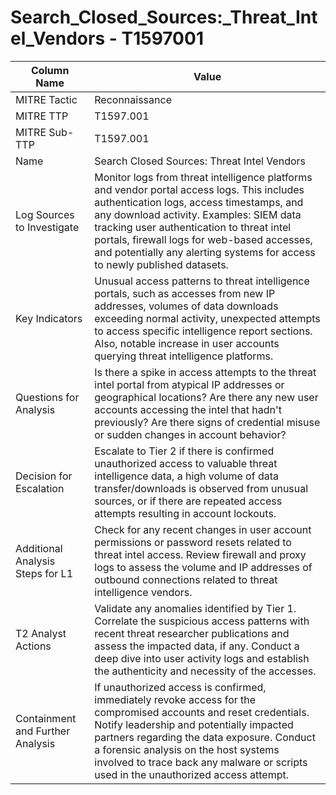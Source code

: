 # Search_Closed_Sources:_Threat_Intel_Vendors - T1597001

| Column Name | Value |
|-------------|-------|
| MITRE Tactic | Reconnaissance |
| MITRE TTP | T1597.001 |
| MITRE Sub-TTP | T1597.001 |
| Name | Search Closed Sources: Threat Intel Vendors |
| Log Sources to Investigate | Monitor logs from threat intelligence platforms and vendor portal access logs. This includes authentication logs, access timestamps, and any download activity. Examples: SIEM data tracking user authentication to threat intel portals, firewall logs for web-based accesses, and potentially any alerting systems for access to newly published datasets. |
| Key Indicators | Unusual access patterns to threat intelligence portals, such as accesses from new IP addresses, volumes of data downloads exceeding normal activity, unexpected attempts to access specific intelligence report sections. Also, notable increase in user accounts querying threat intelligence platforms. |
| Questions for Analysis | Is there a spike in access attempts to the threat intel portal from atypical IP addresses or geographical locations? Are there any new user accounts accessing the intel that hadn't previously? Are there signs of credential misuse or sudden changes in account behavior? |
| Decision for Escalation | Escalate to Tier 2 if there is confirmed unauthorized access to valuable threat intelligence data, a high volume of data transfer/downloads is observed from unusual sources, or if there are repeated access attempts resulting in account lockouts. |
| Additional Analysis Steps for L1 | Check for any recent changes in user account permissions or password resets related to threat intel access. Review firewall and proxy logs to assess the volume and IP addresses of outbound connections related to threat intelligence vendors. |
| T2 Analyst Actions | Validate any anomalies identified by Tier 1. Correlate the suspicious access patterns with recent threat researcher publications and assess the impacted data, if any. Conduct a deep dive into user activity logs and establish the authenticity and necessity of the accesses. |
| Containment and Further Analysis | If unauthorized access is confirmed, immediately revoke access for the compromised accounts and reset credentials. Notify leadership and potentially impacted partners regarding the data exposure. Conduct a forensic analysis on the host systems involved to trace back any malware or scripts used in the unauthorized access attempt. |
